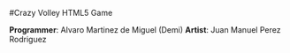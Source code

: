 #Crazy Volley
HTML5 Game

**Programmer**: Alvaro Martinez de Miguel (Demi) **Artist**: Juan Manuel Perez Rodriguez

